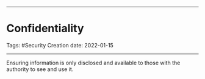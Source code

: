 -----------------------------------------------
# Confidentiality
Tags: #Security 
Creation date: 2022-01-15

-----------------------------------------------

Ensuring information is only disclosed and available to those with the authority to see and use it.